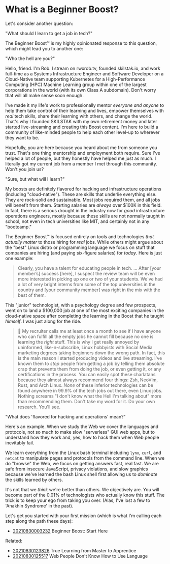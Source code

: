 # What is a Beginner Boost?

Let's consider another question:

"What should I learn to get a job in tech?"

The Beginner Boost™ is my highly opinionated response to this question,
which might lead you to another one:

"Who the hell are you?"

Hello, friend. I'm Rob. I stream on rwxrob.tv, founded skilstak.io, and
work full-time as a Systems Infrastructure Engineer and Software
Developer on a Cloud-Native team supporting Kubernetes for a
High-Performance Computing (HPC) Machine Learning group within one of
the largest corporations in the world (with its own Class A subdomain).
Don't worry that will all make sense soon enough.

I've made it my life's work to professionally mentor *everyone and
anyone* to help them take control of their learning and lives,
empower themselves with *real* tech skills, share their learning with
others, and change the world. That's why I founded SKILSTAK with my own
retirement money and later started live-streaming and creating this
Boost content. I'm here to build a community of like-minded people to
help each other level-up to wherever they want to be.

Hopefully, you are here because you heard about me from someone you
trust. That's one thing mentorship and employment both require. Sure
I've helped a lot of people, but they honestly have helped me just as
much. I literally got my current job from a member I met through this
community. Won't you join us?

"Sure, but what will I learn?"

My boosts are definitely flavored for hacking and infrastructure
operations (including "cloud-native"). These are skills that underlie
everything else. They are rock-solid and sustainable. Most jobs required
them, and all jobs will benefit from them. Starting salaries are
*always* over \$100K in this field. In fact, there is a serious drought
in the industry now for *good* infrastructure operations engineers,
mostly because these skills are not normally taught in school, not even
in tech universities like MIT, and certainly not in any "bootcamp." 

The Beginner Boost™ is focused entirely on tools and technologies *that
actually matter* to those hiring for *real* jobs. While others might
argue about the "best" Linux distro or programming language we focus on
stuff that companies are hiring (and paying six-figure salaries) for
*today*. Here is just one example:

> Clearly, you have a talent for educating people in tech. … After
> [your member’s] success [here], I suspect the review team will be
> even more interested in picking up one or two of your students.
> We've had a lot of very bright interns from some of the top
> universities in the country and [your community member] was right
> in the mix with the best of them.

This "junior" technologist, with a psychology degree and few prospects,
went on to land a \$100,000 job at one of the most exciting companies in
the cloud-native space after completing the learning in the Boost that he
taught *himself*. I was just along for the ride.

> 🤬 My recruiter calls me at least once a month to see if I have anyone
> who can fulfill all the empty jobs he cannot fill because no one is
> learning the *right* stuff. This is why I get really annoyed by
> uninformed, like-n-subscribe, Linux hobbyists with Social Media
> marketing degrees taking beginners down the wrong path. In fact, this
> is the main reason I started producing videos and live streaming. I've
> known them to *stop* people from getting a job by telling them
> absolute crap that prevents them from doing the job, or even getting
> it, or any certifications in the process. You can easily spot these
> charlatans because they almost always recommend four things: Zsh,
> NeoVim, Rust, and Arch Linux. *None* of these inferior technologies
> can be found anywhere in 99.9% of the tech jobs out there, even Linux
> jobs. Nothing screams "I don't know what the Hell I'm talking about"
> more than recommending them. Don't take my word for it. Do your own
> research. You'll see.

"What does 'flavored for hacking and operations' mean?"

Here's an example. When we study the Web we cover the languages and
protocols, not so much to make slow "serverless" GUI web apps, but to
understand how they work and, yes, how to hack them when Web people
inevitably fail. 

We learn everything from the Linux bash terminal including `lynx`,
`curl`, and `netcat` to manipulate pages and protocols from the command
line. When we do "browse" the Web, we focus on getting answers fast,
real fast. We are safe from insecure JavaScript, privacy violations, and
slow graphics because we've learned the bash Linux shell first allowing
us to *dominate* the skills learned by others. 

It's not that we *think* we're better than others. We objectively are.
You will become part of the 0.01% of technologists who actually know
this stuff. The trick is to keep your ego from taking you over. (Alas,
I've lost a few to 'Anakhin Syndrome' in the past).

Let's get you started with your first mission (which is what I'm calling
each step along the path these days):

* [20210830003232](/20210830003232/) Beginner Boost: Start Here

Related:

* [20210830123826](/20210830123826/) True Learning from Master to Apprentice
* [20210830125517](/20210830125517/) Web People Don't Know How to Use Language
